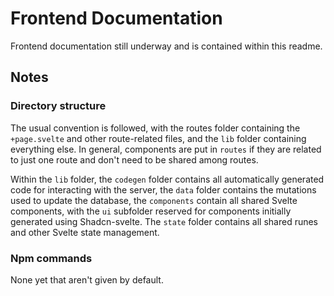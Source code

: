 # Frontend Documentation

Frontend documentation still underway and is contained within this readme.

## Notes

### Directory structure

The usual convention is followed, with the routes folder containing the `+page.svelte` and other route-related files, and the `lib` folder containing everything else. In general, components are put in `routes` if they are related to just one route and don't need to be shared among routes.

Within the `lib` folder, the `codegen` folder contains all automatically generated code for interacting with the server, the `data` folder contains the mutations used to update the database, the `components` contain all shared Svelte components, with the `ui` subfolder reserved for components initially generated using Shadcn-svelte. The `state` folder contains all shared runes and other Svelte state management.

### Npm commands

None yet that aren't given by default.
